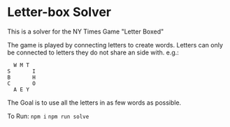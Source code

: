 # Letter-box Solver
This is a solver for the NY Times Game "Letter Boxed"

The game is played by connecting letters to create words. Letters can only be connected to letters they do not share an side with. e.g.:

      W M T
    S       I
    B       H
    C       O
      A E Y

The Goal is to use all the letters in as few words as possible.




  To Run:
  `npm i`
  `npm run solve`